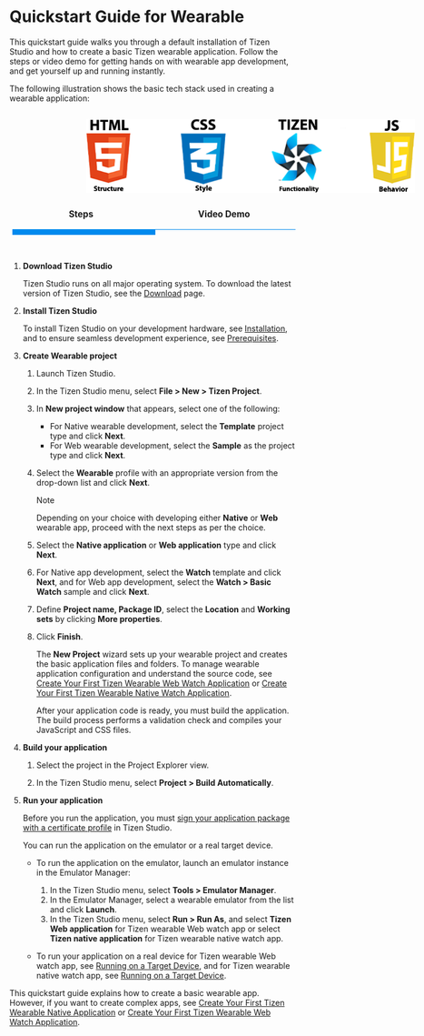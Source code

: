 # Quickstart Guide for Wearable

This quickstart guide walks you through a default installation of Tizen Studio and how to create a basic Tizen wearable application. Follow the steps or video demo for getting hands on with wearable app development, and get yourself up and running instantly.

The following illustration shows the basic tech stack used in creating a wearable application: 

<div class="wrapper">
<img src="./media/tech2.png"  class="center">
</div>
<br>

<style>
.wrapper {
  display: inline-flex;
  justify-content: right;
  align-items: center;
  width: 700px;
  height: 130px;
  margin: 1em;:right;
}

.wrapper img {
  max-width: 200%;
  max-height: 100%;
}

.example {
  display: flex;
}

.tabs {
  display: block;
  display: flex;
  -webkit-flex-wrap: wrap;
  -moz-flex-wrap: wrap;
  flex-wrap: wrap;
  margin: 0;
  overflow: hidden; }
  .tabs [class^="tab"] label,
  .tabs [class*=" tab"] label {
    cursor: pointer;
    display: block;
    font-size: 1.1em;
    font-weight: 300;
    line-height: 1em;
    padding: 1rem 0;
    text-align: center; }
  .tabs [class^="tab"] [type="radio"],
  .tabs [class*=" tab"] [type="radio"] {
    border-bottom: 1px solid #008aee;
    cursor: pointer;
    -webkit-appearance: none;
    -moz-appearance: none;
    appearance: none;
    display: block;
    width: 100%;
    -webkit-transition: all 0.3s ease-in-out;
    -moz-transition: all 0.3s ease-in-out;
    -o-transition: all 0.3s ease-in-out;
    transition: all 0.3s ease-in-out; }
    .tabs [class^="tab"] [type="radio"]:hover, .tabs [class^="tab"] [type="radio"]:focus,
    .tabs [class*=" tab"] [type="radio"]:hover,
    .tabs [class*=" tab"] [type="radio"]:focus {
      border-bottom: 5px solid #008aee; }
    .tabs [class^="tab"] [type="radio"]:checked,
    .tabs [class*=" tab"] [type="radio"]:checked {
      border-bottom: 10px solid #008aee; }
    .tabs [class^="tab"] [type="radio"]:checked + div,
    .tabs [class*=" tab"] [type="radio"]:checked + div {
      opacity: 1; }
    .tabs [class^="tab"] [type="radio"] + div,
    .tabs [class*=" tab"] [type="radio"] + div {
      display: block;
      opacity: 0;
      padding: 2rem 0;
      width: 90%;
      -webkit-transition: all 0.3s ease-in-out;
      -moz-transition: all 0.3s ease-in-out;
      -o-transition: all 0.3s ease-in-out;
      transition: all 0.3s ease-in-out; }
  .tabs .tab-2 {
    width: 50%; }
    .tabs .tab-2 [type="radio"] + div {
      width: 200%;
      margin-left: 200%; }
    .tabs .tab-2 [type="radio"]:checked + div {
      margin-left: 0; }
    .tabs .tab-2:last-child [type="radio"] + div {
      margin-left: 100%; }
    .tabs .tab-2:last-child [type="radio"]:checked + div {
      margin-left: -100%; }
.tabs .tab-3 {
    width: 50%; }
    .tabs .tab-3 [type="radio"] + div {
      width: 200%;
      margin-left: 200%; }
    .tabs .tab- [type="radio"]:checked + div {
      margin-left: 0; }
    .tabs .tab-2:last-child [type="radio"] + div {
      margin-left: 100%; }
    .tabs .tab-2:last-child [type="radio"]:checked + div {
      margin-left: -100%; }
video {
  width: 100%;
  height: auto;
}
</style>
<div class="tabs">
  <div class="tab-2">
    <label for="tab2-1"><b>Steps</b></label>
    <input id="tab2-1" name="tabs-two" type="radio" checked="checked">
    <div>
       
1.  **Download Tizen Studio**

    Tizen Studio runs on all major operating system. To download the latest version of Tizen Studio, see the <a href="https://developer.tizen.org/development/tizen-studio/download">Download</a> page.

2. **Install Tizen Studio**

    To install Tizen Studio on your development hardware, see [Installation](../../../tizen-studio/setup/install-sdk.md), and to ensure seamless development experience, see [Prerequisites](../../../tizen-studio/setup/prerequisites.md).

3. **Create Wearable project** 
    
    1. Launch Tizen Studio.
    2. In the Tizen Studio menu, select **File > New > Tizen Project**.
    3. In **New project window** that appears, select one of the following: 
        
        - For Native wearable development, select the **Template** project type and click **Next**.
        - For Web wearable development, select the **Sample** as the project type and click **Next**.
    4. Select the **Wearable** profile with an appropriate version from the drop-down list and click **Next**.
        
        > [!NOTE]
        > Depending on your choice with developing either **Native** or **Web** wearable app, proceed with the next steps as per the choice. 

    5. Select the **Native application** or **Web application** type and click **Next**.

    6. For Native app development, select the **Watch** template and click **Next**, and for Web app development, select the **Watch > Basic Watch** sample and click **Next**.

    7. Define **Project name, Package ID**, select the **Location** and **Working sets** by clicking **More properties**. 

    8. Click **Finish**.

       The **New Project** wizard sets up your wearable project and creates the basic application files and folders. To manage wearable application configuration and understand the source code, see [Create Your First Tizen Wearable Web Watch Application](../../../web/get-started/wearable-watch/first-app-watch.md#managing-the-application-configuration) or [Create Your First Tizen Wearable Native Watch Application](../../../native/get-started/wearable-watch/first-app-watch.md#managing-the-application-configuration). 

       After your application code is ready, you must build the application. The build process performs a validation check and compiles your JavaScript and CSS files.
     
4. **Build your application**

    1. Select the project in the Project Explorer view.

    2. In the Tizen Studio menu, select **Project > Build Automatically**.
 
5. **Run your application**
   
   Before you run the application, you must [sign your application package with a certificate profile](../../../tizen-studio/common-tools/certificate-registration.md) in Tizen Studio.
	
   You can run the application on the emulator or a real target device.
   
   - To run the application on the emulator, launch an emulator instance in the Emulator Manager:

     1. In the Tizen Studio menu, select **Tools > Emulator Manager**.
     2. In the Emulator Manager, select a wearable emulator from the list and click **Launch**. 
     3. In the Tizen Studio menu, select **Run > Run As**, and select **Tizen Web application** for Tizen wearable Web watch app or select **Tizen native application** for Tizen wearable native watch app.

   - To run your application on a real device for Tizen wearable Web watch app, see [Running on a Target Device](../../../web/get-started/wearable-watch/first-app-watch.md#running-on-a-target-device), and for  Tizen wearable native watch app, see [Running on a Target Device](../../../native/get-started/wearable-watch/first-app-watch.md#running-on-a-target-device). 

This quickstart guide explains how to create a basic wearable app. However, if you want to create complex apps, see [Create Your First Tizen Wearable Native Application](../../../native/get-started/wearable-watch/first-app-watch.md) or [Create Your First Tizen Wearable Web Watch Application](../../../web/get-started/wearable-watch/first-app-watch.md).
  </div>
  </div>
    
  <div class="tab-2">
    <label for="tab2-2"><b>Video Demo</b></label>
    <input id="tab2-2" name="tabs-two" type="radio">
    <div>  
    <video width="auto" height="240" controls>
  <source src="./media/wearable.mp4" type="video/mp4">
</video>
  </div>
</div>
</div>